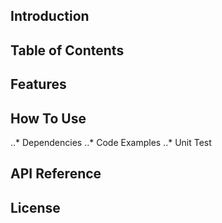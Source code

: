 ## Introduction
## Table of Contents
## Features
## How To Use
..* Dependencies
..* Code Examples
..* Unit Test
## API Reference
## License
